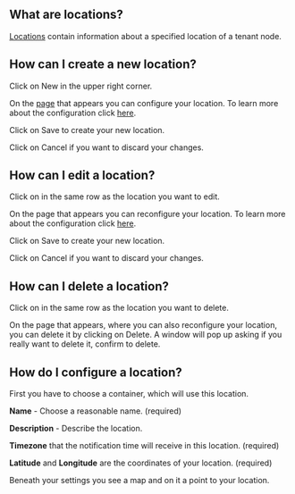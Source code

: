 [//]: # (Links)
[Locations]: /locations "locations"
[configure]: #configure "Configure your locations"
[adding]: /locations/add (add a new location)

[//]: # (Pictures)

[//]: # (Content)

## What are locations?

[Locations] contain information about a specified location of a tenant node.

## How can I create a new location?

Click on
<a class="btn btn-xs btn-success"><i class="fa fa-plus"></i> New</a>
in the upper right corner.

On the [page][adding] that appears you can configure your location.
To learn more about the configuration click [here][configure].

Click on <a class="btn btn-xs btn-primary">Save</a> to create your new location.

Click on <a class="btn btn-xs btn-default">Cancel</a> if you want to discard your changes.

## How can I edit a location?

Click on
<i class="fa fa-gear fa-lg txt-color-teal list-edit"></i>
in the same row as the location you want to edit.

On the page that appears you can reconfigure your location.
To learn more about the configuration click [here][configure].

Click on <a class="btn btn-xs btn-primary">Save</a> to create your new location.

Click on <a class="btn btn-xs btn-default">Cancel</a> if you want to discard your changes.

## How can I delete a location?

Click on
<i class="fa fa-gear fa-lg txt-color-teal list-edit"></i>
in the same row as the location you want to delete.

On the page that appears, where you can also reconfigure your location,
you can delete it by clicking on
<a class="btn btn-danger btn-xs"><i class="fa fa-trash-o"></i> Delete</a>.
A window will pop up asking if you really want to delete it,
confirm to delete.

## How do I configure a location? <span id="configure"></span>

First you have to choose a container,
which will use this location.

**Name** - Choose a reasonable name. (required)

**Description** - Describe the location.

**Timezone** that the notification time will receive in this location. (required)

**Latitude** and **Longitude** are the coordinates of your location. (required)

Beneath your settings you see a map and on it a point to your location.
